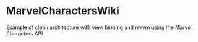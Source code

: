 # MarvelCharactersWiki
Example of clean architecture with view binding and mvvm using the Marvel Characters API 
